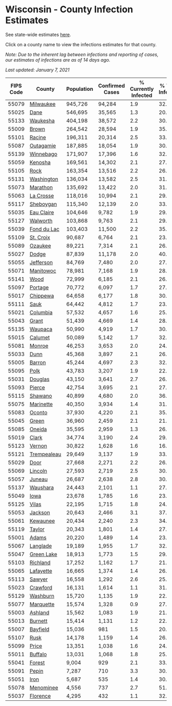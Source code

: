 # Wisconsin - County Infection Estimates

See state-wide estimates [here](/infections/us-wi).

Click on a county name to view the infections estimates for that county.

*Note: Due to the inherent lag between infections and reporting of cases, our estimates of infections are as of 14 days ago.*

*Last updated: January 7, 2021*

|   FIPS Code |                     County |   Population |   Confirmed Cases |   % Currently Infected |   % Total Infected |
|-------------|----------------------------|--------------|-------------------|------------------------|--------------------|
|       55079 |     [Milwaukee](milwaukee) |      945,726 |            94,284 |                    1.9 |               32.9 |
|       55025 |               [Dane](dane) |      546,695 |            35,565 |                    1.3 |               20.8 |
|       55133 |       [Waukesha](waukesha) |      404,198 |            38,572 |                    2.2 |               30.0 |
|       55009 |             [Brown](brown) |      264,542 |            28,594 |                    1.9 |               35.6 |
|       55101 |           [Racine](racine) |      196,311 |            20,314 |                    2.5 |               33.4 |
|       55087 |     [Outagamie](outagamie) |      187,885 |            18,054 |                    1.9 |               30.5 |
|       55139 |     [Winnebago](winnebago) |      171,907 |            17,396 |                    1.6 |               32.4 |
|       55059 |         [Kenosha](kenosha) |      169,561 |            14,302 |                    2.1 |               27.6 |
|       55105 |               [Rock](rock) |      163,354 |            13,516 |                    2.2 |               26.5 |
|       55131 |   [Washington](washington) |      136,034 |            13,582 |                    2.5 |               31.5 |
|       55073 |       [Marathon](marathon) |      135,692 |            13,422 |                    2.0 |               31.3 |
|       55063 |     [La Crosse](la-crosse) |      118,016 |            10,994 |                    2.1 |               29.2 |
|       55117 |     [Sheboygan](sheboygan) |      115,340 |            12,139 |                    2.0 |               33.5 |
|       55035 |   [Eau Claire](eau-claire) |      104,646 |             9,782 |                    1.9 |               29.5 |
|       55127 |       [Walworth](walworth) |      103,868 |             9,763 |                    2.1 |               29.9 |
|       55039 | [Fond du Lac](fond-du-lac) |      103,403 |            11,500 |                    2.2 |               35.6 |
|       55109 |     [St. Croix](st.-croix) |       90,687 |             6,764 |                    2.1 |               23.3 |
|       55089 |         [Ozaukee](ozaukee) |       89,221 |             7,314 |                    2.1 |               26.1 |
|       55027 |             [Dodge](dodge) |       87,839 |            11,178 |                    2.0 |               40.7 |
|       55055 |     [Jefferson](jefferson) |       84,769 |             7,480 |                    2.0 |               27.9 |
|       55071 |     [Manitowoc](manitowoc) |       78,981 |             7,168 |                    1.9 |               28.6 |
|       55141 |               [Wood](wood) |       72,999 |             6,185 |                    2.1 |               26.6 |
|       55097 |         [Portage](portage) |       70,772 |             6,097 |                    1.7 |               27.1 |
|       55017 |       [Chippewa](chippewa) |       64,658 |             6,177 |                    1.8 |               30.2 |
|       55111 |               [Sauk](sauk) |       64,442 |             4,812 |                    1.7 |               23.8 |
|       55021 |       [Columbia](columbia) |       57,532 |             4,657 |                    1.6 |               25.7 |
|       55043 |             [Grant](grant) |       51,439 |             4,669 |                    1.4 |               28.9 |
|       55135 |         [Waupaca](waupaca) |       50,990 |             4,919 |                    1.7 |               30.6 |
|       55015 |         [Calumet](calumet) |       50,089 |             5,142 |                    1.7 |               32.7 |
|       55081 |           [Monroe](monroe) |       46,253 |             3,653 |                    2.0 |               24.6 |
|       55033 |               [Dunn](dunn) |       45,368 |             3,897 |                    2.1 |               26.9 |
|       55005 |           [Barron](barron) |       45,244 |             4,697 |                    2.3 |               32.8 |
|       55095 |               [Polk](polk) |       43,783 |             3,207 |                    1.9 |               22.7 |
|       55031 |         [Douglas](douglas) |       43,150 |             3,641 |                    2.7 |               26.1 |
|       55093 |           [Pierce](pierce) |       42,754 |             3,695 |                    2.1 |               27.2 |
|       55115 |         [Shawano](shawano) |       40,899 |             4,680 |                    2.0 |               36.4 |
|       55075 |     [Marinette](marinette) |       40,350 |             3,934 |                    1.4 |               31.1 |
|       55083 |           [Oconto](oconto) |       37,930 |             4,220 |                    2.1 |               35.3 |
|       55045 |             [Green](green) |       36,960 |             2,459 |                    2.1 |               21.1 |
|       55085 |           [Oneida](oneida) |       35,595 |             2,959 |                    1.3 |               26.3 |
|       55019 |             [Clark](clark) |       34,774 |             3,190 |                    2.4 |               29.2 |
|       55123 |           [Vernon](vernon) |       30,822 |             1,628 |                    1.6 |               16.5 |
|       55121 | [Trempealeau](trempealeau) |       29,649 |             3,137 |                    1.9 |               33.3 |
|       55029 |               [Door](door) |       27,668 |             2,271 |                    2.2 |               26.0 |
|       55069 |         [Lincoln](lincoln) |       27,593 |             2,719 |                    2.5 |               30.7 |
|       55057 |           [Juneau](juneau) |       26,687 |             2,638 |                    2.8 |               30.8 |
|       55137 |       [Waushara](waushara) |       24,443 |             2,101 |                    1.1 |               27.5 |
|       55049 |               [Iowa](iowa) |       23,678 |             1,785 |                    1.6 |               23.8 |
|       55125 |             [Vilas](vilas) |       22,195 |             1,715 |                    1.8 |               24.3 |
|       55053 |         [Jackson](jackson) |       20,643 |             2,466 |                    3.1 |               37.8 |
|       55061 |       [Kewaunee](kewaunee) |       20,434 |             2,240 |                    2.3 |               34.8 |
|       55119 |           [Taylor](taylor) |       20,343 |             1,801 |                    1.4 |               27.9 |
|       55001 |             [Adams](adams) |       20,220 |             1,489 |                    1.4 |               23.0 |
|       55067 |       [Langlade](langlade) |       19,189 |             1,955 |                    1.7 |               32.6 |
|       55047 |   [Green Lake](green-lake) |       18,913 |             1,773 |                    1.5 |               29.9 |
|       55103 |       [Richland](richland) |       17,252 |             1,162 |                    1.7 |               21.4 |
|       55065 |     [Lafayette](lafayette) |       16,665 |             1,374 |                    1.4 |               26.3 |
|       55113 |           [Sawyer](sawyer) |       16,558 |             1,292 |                    2.6 |               25.6 |
|       55023 |       [Crawford](crawford) |       16,131 |             1,614 |                    1.1 |               31.8 |
|       55129 |       [Washburn](washburn) |       15,720 |             1,135 |                    1.9 |               22.5 |
|       55077 |     [Marquette](marquette) |       15,574 |             1,328 |                    0.9 |               27.4 |
|       55003 |         [Ashland](ashland) |       15,562 |             1,083 |                    1.9 |               21.8 |
|       55013 |         [Burnett](burnett) |       15,414 |             1,131 |                    1.2 |               22.9 |
|       55007 |       [Bayfield](bayfield) |       15,036 |               981 |                    1.5 |               20.6 |
|       55107 |               [Rusk](rusk) |       14,178 |             1,159 |                    1.4 |               26.0 |
|       55099 |             [Price](price) |       13,351 |             1,038 |                    1.6 |               24.6 |
|       55011 |         [Buffalo](buffalo) |       13,031 |             1,068 |                    1.8 |               25.3 |
|       55041 |           [Forest](forest) |        9,004 |               929 |                    2.1 |               33.0 |
|       55091 |             [Pepin](pepin) |        7,287 |               710 |                    3.3 |               30.6 |
|       55051 |               [Iron](iron) |        5,687 |               535 |                    1.4 |               30.0 |
|       55078 |     [Menominee](menominee) |        4,556 |               737 |                    2.7 |               51.2 |
|       55037 |       [Florence](florence) |        4,295 |               432 |                    1.1 |               32.1 |